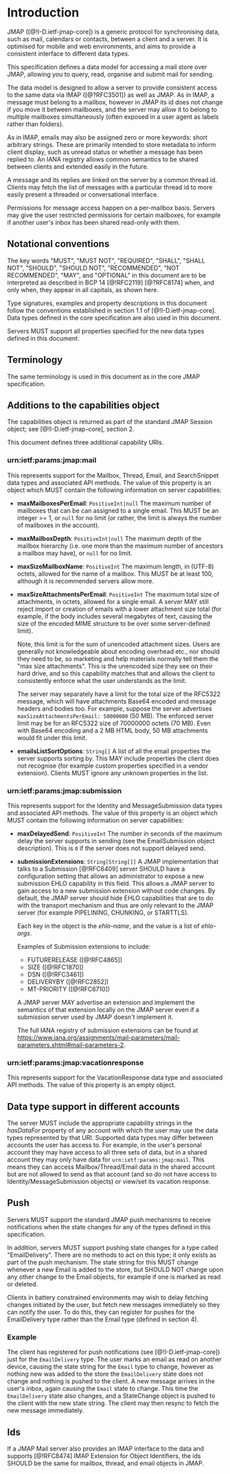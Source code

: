 # Introduction

JMAP ([@!I-D.ietf-jmap-core]) is a generic protocol for synchronising data, such as mail, calendars or contacts, between a client and a server. It is optimised for mobile and web environments, and aims to provide a consistent interface to different data types.

This specification defines a data model for accessing a mail store over JMAP,
allowing you to query, read, organise and submit mail for sending.

The data model is designed to allow a server to provide consistent access to
the same data via IMAP ([@?RFC3501]) as well as JMAP. As in IMAP, a message
must belong to a mailbox, however in JMAP its id does not change if you move it
between mailboxes, and the server may allow it to belong to multiple mailboxes
simultaneously (often exposed in a user agent as labels rather than folders).

As in IMAP, emails may also be assigned zero or more keywords: short arbitrary
strings. These are primarily intended to store metadata to inform client
display, such as unread status or whether a message has been replied to. An
IANA registry allows common semantics to be shared between clients and extended
easily in the future.

A message and its replies are linked on the server by a common thread id.
Clients may fetch the list of messages with a particular thread id to more
easily present a threaded or conversational interface.

Permissions for message access happen on a per-mailbox basis. Servers may give
the user restricted permissions for certain mailboxes, for example if another
user's inbox has been shared read-only with them.

## Notational conventions

The key words "MUST", "MUST NOT", "REQUIRED", "SHALL", "SHALL NOT", "SHOULD", "SHOULD NOT", "RECOMMENDED", "NOT RECOMMENDED", "MAY", and "OPTIONAL" in this document are to be interpreted as described in BCP 14 [@!RFC2119] [@?RFC8174] when, and only when, they appear in all capitals, as shown here.

Type signatures, examples and property descriptions in this document follow the conventions established in section 1.1 of [@!I-D.ietf-jmap-core]. Data types defined in the core specification are also used in this document.

Servers MUST support all properties specified for the new data types defined in this document.

## Terminology

The same terminology is used in this document as in the core JMAP specification.

## Additions to the capabilities object

The capabilities object is returned as part of the standard JMAP Session object; see [@!I-D.ietf-jmap-core], section 2.

This document defines three additional capability URIs.

### urn:ietf:params:jmap:mail

This represents support for the Mailbox, Thread, Email, and SearchSnippet data types and associated API methods. The value of this property is an object which MUST contain the following information on server capabilities:

- **maxMailboxesPerEmail**: `PositiveInt|null`
  The maximum number of mailboxes that can be can assigned to a single email. This MUST be an integer >= 1, or `null` for no limit (or rather, the limit is always the number of mailboxes in the account).
- **maxMailboxDepth**: `PositiveInt|null`
  The maximum depth of the mailbox hierarchy (i.e. one more than the maximum number of ancestors a mailbox may have), or `null` for no limit.
- **maxSizeMailboxName**: `PositiveInt`
  The maximum length, in (UTF-8) octets, allowed for the name of a mailbox. This MUST be at least 100, although it is recommended servers allow more.
- **maxSizeAttachmentsPerEmail**: `PositiveInt`
  The maximum total size of attachments, in octets, allowed for a single email. A server MAY still reject import or creation of emails with a lower attachment size total (for example, if the body includes several megabytes of text, causing the size of the encoded MIME structure to be over some server-defined limit).

    Note, this limit is for the sum of unencoded attachment sizes. Users are generally not knowledgeable about encoding overhead etc., nor should they need to be, so marketing and help materials normally tell them the "max size attachments". This is the unencoded size they see on their hard drive, and so this capability matches that and allows the client to consistently enforce what the user understands as the limit.

    The server may separately have a limit for the total size of the RFC5322 message, which will have attachments Base64 encoded and message headers and bodies too. For example, suppose the server advertises `maxSizeAttachmentsPerEmail: 50000000` (50 MB). The enforced server limit may be for an RFC5322 size of 70000000 octets (70 MB). Even with Base64 encoding and a 2 MB HTML body, 50 MB attachments would fit under this limit.

- **emailsListSortOptions**: `String[]`
  A list of all the email properties the server supports sorting by. This MAY include properties the client does not recognise (for example custom properties specified in a vendor extension). Clients MUST ignore any unknown properties in the list.

### urn:ietf:params:jmap:submission

This represents support for the Identity and MessageSubmission data types and associated API methods. The value of this property is an object which MUST contain the following information on server capabilities:

- **maxDelayedSend**: `PositiveInt`
  The number in seconds of the maximum delay the server supports in sending
  (see the EmailSubmission object description). This is `0` if the server does
  not support delayed send.
- **submissionExtensions**: `String[String[]]`
  A JMAP implementation that talks to a Submission [@!RFC6409] server SHOULD have a configuration setting that allows an administrator to expose a new submission EHLO capability in this field. This allows a JMAP server to gain access to a new submission extension without code changes. By default, the JMAP server should hide EHLO capabilities that are to do with the transport mechanism and thus are only relevant to the JMAP server (for example PIPELINING, CHUNKING, or STARTTLS).

    Each key in the object is the *ehlo-name*, and the value is a list of *ehlo-args*.

    Examples of Submission extensions to include:

    - FUTURERELEASE ([@!RFC4865])
    - SIZE ([@!RFC1870])
    - DSN ([@!RFC3461])
    - DELIVERYBY ([@!RFC2852])
    - MT-PRIORITY ([@!RFC6710])

    A JMAP server MAY advertise an extension and implement the semantics of that extension locally on the JMAP server even if a submission server used by JMAP doesn't implement it.

    The full IANA registry of submission extensions can be found at <https://www.iana.org/assignments/mail-parameters/mail-parameters.xhtml#mail-parameters-2>.

### urn:ietf:params:jmap:vacationresponse

This represents support for the VacationResponse data type and associated API methods. The value of this property is an empty object.

## Data type support in different accounts

The server MUST include the appropriate capability strings in the *hasDataFor* property of any account with which the user may use the data types represented by that URI. Supported data types may differ between accounts the user has access to. For example, in the user's personal account they may have access to all three sets of data, but in a shared account they may only have data for `urn:ietf:params:jmap:mail`. This means they can access Mailbox/Thread/Email data in the shared account but are not allowed to send as that account (and so do not have access to Identity/MessageSubmission objects) or view/set its vacation response.

## Push

Servers MUST support the standard JMAP push mechanisms to receive notifications when the state changes for any of the types defined in this specification.

In addition, servers MUST support pushing state changes for a type called "EmailDelivery". There are no methods to act on this type; it only exists as part of the push mechanism. The state string for this MUST change whenever a new Email is added to the store, but SHOULD NOT change upon any other change to the Email objects, for example if one is marked as read or deleted.

Clients in battery constrained environments may wish to delay fetching changes initiated by the user, but fetch new messages immediately so they can notify the user. To do this, they can register for pushes for the EmailDelivery type rather than the Email type (defined in section 4).

### Example

The client has registered for push notifications (see [@!I-D.ietf-jmap-core]) just for the `EmailDelivery` type. The user marks an email as read on another device, causing the state string for the `Email` type to change, however as nothing new was added to the store the `EmailDelivery` state does not change and nothing is pushed to the client. A new message arrives in the user's inbox, again causing the `Email` state to change. This time the `EmailDelivery` state also changes, and a StateChange object is pushed to the client with the new state string. The client may then resync to fetch the new message immediately.

## Ids

If a JMAP Mail server also provides an IMAP interface to the data and supports [@!RFC8474] IMAP Extension for Object Identifiers, the ids SHOULD be the same for mailbox, thread, and email objects in JMAP.
